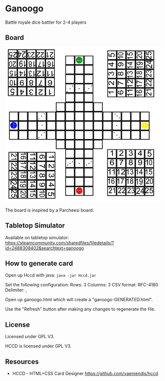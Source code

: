# Ganoogo
Battle royale dice battler for 2-4 players

## Board
![Starting](./images/ganoogo_board.png)

The board is inspired by a Parcheesi board.

## Tabletop Simulator
Available on tabletop simulator:
https://steamcommunity.com/sharedfiles/filedetails/?id=2488308402&searchtext=ganoogo


## How to generate card
Open up Hccd with java:
`java -jar Hccd.jar`

Set the following configuration:
Rows: 3
Columns: 3
CSV format: RFC-4180
Delimiter: ,

Open up ganoogo.html which will create a "ganoogo-GENERATED.html".

Use the "Refresh" button after making any changes to regenerate the file.

## License
Licensed under GPL V3.

HCCD is licensed under GPL V3.

## Resources
- HCCD - HTML+CSS Card Designer
https://github.com/vaemendis/hccd
